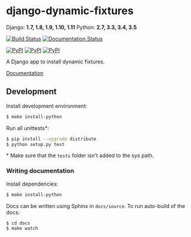 # django-dynamic-fixtures


Django: **1.7, 1.8, 1.9, 1.10, 1.11**
Python: **2.7, 3.3, 3.4, 3.5**

[![Build Status](https://travis-ci.org/Peter-Slump/django-dynamic-fixtures.svg?branch=master)](https://travis-ci.org/Peter-Slump/django-dynamic-fixtures)
[![Documentation Status](https://readthedocs.org/projects/django-dynamic-fixtures/badge/?version=latest)](http://django-dynamic-fixtures.readthedocs.io/en/latest/?badge=latest)


[![PyPI](https://img.shields.io/pypi/l/django-dynamic-fixtures.svg)](https://pypi.python.org/pypi/django-dynamic-fixtures)
[![PyPI](https://img.shields.io/pypi/v/django-dynamic-fixtures.svg)](https://pypi.python.org/pypi/django-dynamic-fixtures)
[![PyPI](https://img.shields.io/pypi/wheel/django-dynamic-fixtures.svg)](https://pypi.python.org/pypi/django-dynamic-fixtures)


A Django app to install dynamic fixtures.

[Documentation](http://django-dynamic-fixtures.readthedocs.io/en/latest/)

## Development

Install development environment:

```bash
$ make install-python
```

Run all unittests*:

```bash
$ pip install --upgrade distribute
$ python setup.py test
```

\* Make sure that the `tests` folder isn't added to the sys path.

### Writing documentation

Install dependencies: 

```bash
$ make install-python
```

Docs can be written using Sphinx in `docs/source`.
To run auto-build of the docs:

```
$ cd docs
$ make watch
```
